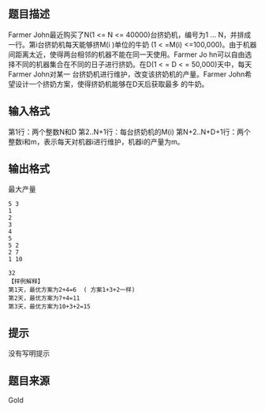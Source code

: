 


## 题目描述
Farmer John最近购买了N(1 <= N <= 40000)台挤奶机，编号为1 ... N，并排成一行。第i台挤奶机每天能够挤M(i
)单位的牛奶 (1 < =M(i) <=100,000)。由于机器间距离太近，使得两台相邻的机器不能在同一天使用。Farmer Jo
hn可以自由选择不同的机器集合在不同的日子进行挤奶。在D(1 < = D < = 50,000)天中，每天Farmer John对某一
台挤奶机进行维护，改变该挤奶机的产量。Farmer John希望设计一个挤奶方案，使得挤奶机能够在D天后获取最多
的牛奶。
## 输入格式
第1行：两个整数N和D
第2..N+1行：每台挤奶机的M(i)
第N+2..N+D+1行：两个整数i和m，表示每天对机器i进行维护，机器i的产量为m。
## 输出格式
最大产量

```input1
5 3
1
2
3
4
5
5 2
2 7
1 10

```

```output1
32
【样例解释】
第1天，最优方案为2+4=6  ( 方案1+3+2一样)
第2天，最优方案为7+4=11
第3天，最优方案为10+3+2=15
```

## 提示
没有写明提示
## 题目来源
Gold


